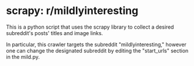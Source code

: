 # scrapy: r/mildlyinteresting

This is a python script that uses the scrapy library to collect a desired subreddit's posts' titles
and image links.

In particular, this crawler targets the subreddit "mildlyinteresting," however one can change the
designated subreddit by editing the "start_urls" section in the mild.py. 
